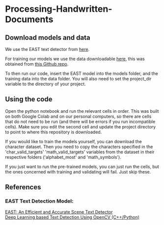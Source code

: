 # Processing-Handwritten-Documents

## Download models and data
We use the EAST text detector from [here](https://www.dropbox.com/s/r2ingd0l3zt8hxs/frozen_east_text_detection.tar.gz?dl=1).

For training our models we use the data downloadable [here](https://s3-eu-west-1.amazonaws.com/handwriting-curated-database/curated.tar.gz),
this was obtained from [this Github repo](https://github.com/sueiras/handwritting_characters_database?fbclid=IwAR14aXt_0EnBGzqJawkqriydhAgRf7IgeYv5Q4kwfjzm3jrQAPwKtH51auY).

To then run our code, insert the EAST model into the models folder, and the training data into the data folder. You will also need to set the project_dir variable to the directory of your project.

## Using the code
Open the python notebook and run the relevant cells in order. This was built on both Google Colab and on our personal computers, so there are cells that do not need to be run (and there will be errors if you run incompatible cells). Make sure you edit the second cell and update the project directory to point to where this repository is downloaded. 

If you would like to train the models yourself, you can download the character dataset. Then you need to copy the characters specified in the 'char_valid_targets' 'math_valid_targets' variables from the dataset in their respective folders ('alphabet_most' and 'math_symbols'). 

If you just want to run the pre-trained models, you can just run the cells, but the ones concerned with training and validating will fail. Just skip these.

## References
### EAST Text Detection Model:
[EAST: An Efficient and Accurate Scene Text Detector](https://arxiv.org/abs/1704.03155v2)  
[Deep Learning based Text Detection Using OpenCV (C++/Python)](https://www.learnopencv.com/deep-learning-based-text-detection-using-opencv-c-python/)
